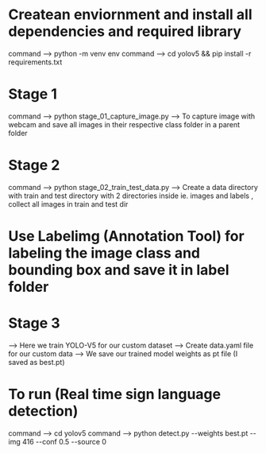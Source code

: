 # Createan enviornment and install all dependencies and required library
command --> python -m venv env 
command --> cd yolov5 && pip install -r requirements.txt

# Stage 1 
command --> python stage_01_capture_image.py
--> To capture image with webcam and save all images in their respective class folder in a parent folder 

# Stage 2
command --> python stage_02_train_test_data.py
--> Create a data directory with train and test directory with 2 directories inside ie. images and labels ,
    collect all images in train and test dir 
# Use Labelimg (Annotation Tool) for labeling the image class and bounding box and save it in label folder

# Stage 3 
--> Here we train YOLO-V5 for our custom dataset
--> Create data.yaml file for our custom data 
--> We save our trained model weights as pt file (I saved as best.pt) 

# To run (Real time sign language detection)
command -->  cd yolov5
command -->  python detect.py --weights best.pt --img 416 --conf 0.5 --source 0